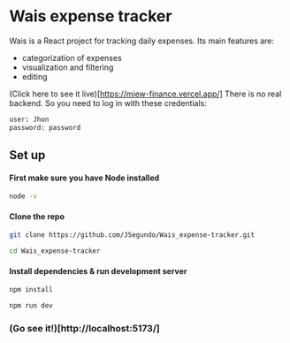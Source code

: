 # Wais expense tracker

Wais is a React project for tracking daily expenses.
Its main features are:

- categorization of expenses
- visualization and filtering
- editing

(Click here to see it live)[https://miew-finance.vercel.app/]
There is no real backend. So you need to log in with these credentials:

```bash
user: Jhon
password: password
```

## Set up

#### First make sure you have Node installed

```bash
node -v
```

#### Clone the repo

```bash
git clone https://github.com/JSegundo/Wais_expense-tracker.git
```

```bash
cd Wais_expense-tracker
```

#### Install dependencies & run development server

```bash
npm install
```

```bash
npm run dev
```

### (Go see it!)[http://localhost:5173/]
